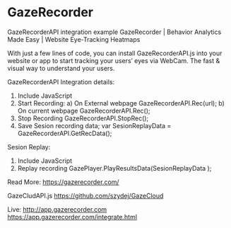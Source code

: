 # GazeRecorder 
GazeRecorderAPI integration example
GazeRecorder | Behavior Analytics Made Easy | Website Eye-Tracking Heatmaps



With just a few lines of code, you can install GazeRecorderAPI.js into your website or app to start tracking your users’ eyes via WebCam.
The fast & visual way to understand your users.



GazeRecorderAPI Integration details:
1. Include JavaScript <script src="https://app.gazerecorder.com/GazeRecorderAPI.js"></script>
2. Start Recording:
  a) On External webpage GazeRecorderAPI.Rec(url);
  b) On current webpage  GazeRecorderAPI.Rec();
3. Stop Recording
  GazeRecorderAPI.StopRec();
4.  Save Sesion recording data;
  var SesionReplayData = GazeRecorderAPI.GetRecData();



Sesion Replay:
1. Include JavaScript <script src="https://app.gazerecorder.com/GazePlayer.js"></script>
2. Replay recording 
  GazePlayer.PlayResultsData(SesionReplayData  );

Read More: https://gazerecorder.com/

GazeCludAPI.js
https://github.com/szydej/GazeCloud

Live: 
http://app.gazerecorder.com
https://app.gazerecorder.com/integrate.html

